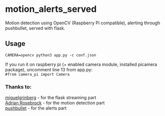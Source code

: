 # motion_alerts_served
Motion detection using OpenCV (Raspberry Pi compatible), alerting through pushbullet, served with flask.

## Usage
```CAMERA=opencv python3 app.py -c conf.json```  
  
If you run it on raspberry pi (+ enabled camera module, installed picamera package), uncomment line 13 from app.py:  
```#from camera_pi import Camera```

### Thanks to:
[miguelgrinberg](https://github.com/miguelgrinberg/flask-video-streaming) - for the flask streaming part  
[Adrian Rosebrock](https://www.pyimagesearch.com/2015/06/01/home-surveillance-and-motion-detection-with-the-raspberry-pi-python-and-opencv/) - for the motion detection part  
[pushbullet](https://docs.pushbullet.com) - for the alerts part  
